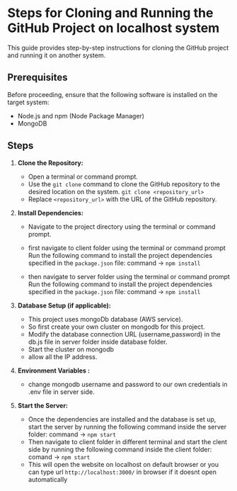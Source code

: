 # Steps for Cloning and Running the GitHub Project on localhost system

This guide provides step-by-step instructions for cloning the GitHub project and running it on another system.

## Prerequisites

Before proceeding, ensure that the following software is installed on the target system:

- Node.js and npm (Node Package Manager)
- MongoDB 

## Steps

1. **Clone the Repository:**
   - Open a terminal or command prompt.
   - Use the `git clone` command to clone the GitHub repository to the desired location on the system.
    `git clone <repository_url>`
   - Replace `<repository_url>` with the URL of the GitHub repository.

2. **Install Dependencies:**
   - Navigate to the project directory using the terminal or command prompt.
   
   - first navigate to client folder using the terminal or command prompt
        Run the following command to install the project dependencies specified in the `package.json` file:
         command   ->   `npm install`

   - then navigate to server folder using the terminal or command prompt
        Run the following command to install the project dependencies specified in the `package.json` file:
         command   ->   `npm install`


3. **Database Setup (if applicable):**
   - This project uses mongoDb database (AWS service).
   - So first create your own cluster on mongodb for this project.
   - Modify the database connection URL (username,password) in the db.js file in server folder inside    database folder.
   - Start the cluster on mongodb
   - allow all the IP address.

4. **Environment Variables :**
   - change mongodb username and password to our own credentials in .env file in server side.

5. **Start the Server:**
   - Once the dependencies are installed and the database is set up, start the server by running the following command inside the server folder:
    command -> `npm start`
   - Then navigate to client folder in different terminal and start the clent side by running the following command inside the client folder:
    comand  -> `npm start`
   - This will open the website on localhost on default browser or you can type url `http://localhost:3000/` in browser if it doesnt open automatically
   

